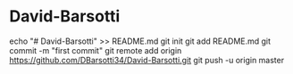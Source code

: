 # David-Barsotti
echo "# David-Barsotti" >> README.md
git init
git add README.md
git commit -m "first commit"
git remote add origin https://github.com/DBarsotti34/David-Barsotti.git
git push -u origin master
